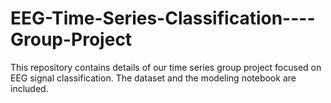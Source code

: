 # EEG-Time-Series-Classification----Group-Project
This repository contains details of our time series group project focused on EEG signal classification. The dataset and the modeling notebook are included.
